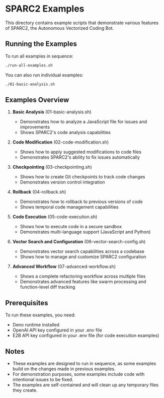 # SPARC2 Examples

This directory contains example scripts that demonstrate various features of SPARC2, the Autonomous Vectorized Coding Bot.

## Running the Examples

To run all examples in sequence:

```bash
./run-all-examples.sh
```

You can also run individual examples:

```bash
./01-basic-analysis.sh
```

## Examples Overview

1. **Basic Analysis** (01-basic-analysis.sh)
   - Demonstrates how to analyze a JavaScript file for issues and improvements
   - Shows SPARC2's code analysis capabilities

2. **Code Modification** (02-code-modification.sh)
   - Shows how to apply suggested modifications to code files
   - Demonstrates SPARC2's ability to fix issues automatically

3. **Checkpointing** (03-checkpointing.sh)
   - Shows how to create Git checkpoints to track code changes
   - Demonstrates version control integration

4. **Rollback** (04-rollback.sh)
   - Demonstrates how to rollback to previous versions of code
   - Shows temporal code management capabilities

5. **Code Execution** (05-code-execution.sh)
   - Shows how to execute code in a secure sandbox
   - Demonstrates multi-language support (JavaScript and Python)

6. **Vector Search and Configuration** (06-vector-search-config.sh)
   - Demonstrates vector search capabilities across a codebase
   - Shows how to manage and customize SPARC2 configuration

7. **Advanced Workflow** (07-advanced-workflow.sh)
   - Shows a complete refactoring workflow across multiple files
   - Demonstrates advanced features like swarm processing and function-level diff tracking

## Prerequisites

To run these examples, you need:
- Deno runtime installed
- OpenAI API key configured in your .env file
- E2B API key configured in your .env file (for code execution examples)

## Notes

- These examples are designed to run in sequence, as some examples build on the changes made in previous examples.
- For demonstration purposes, some examples include code with intentional issues to be fixed.
- The examples are self-contained and will clean up any temporary files they create.
